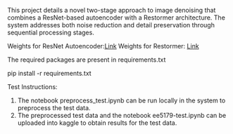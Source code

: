 This project details a novel two-stage approach to image denoising that combines a ResNet-based autoencoder with a Restormer architecture. The system addresses both noise reduction and detail preservation through sequential processing stages.

Weights for ResNet Autoencoder:[Link](https://drive.google.com/file/d/1Tl9l_TPK0kS-Dmlxy5nMG-oambSR2--y/view?usp=drive_link)
Weights for Restormer: [Link](https://drive.google.com/file/d/1ZURmMIBmZ2Uj-QZx2sStDAQ1E4x_jAUR/view?usp=drive_link)

The required packages are present in requirements.txt

pip install -r requirements.txt


Test Instructions:
1. The notebook preprocess_test.ipynb can be run locally in the system to preprocess the test data.
2. The preprocessed test data and the notebook ee5179-test.ipynb can be uploaded into kaggle to obtain results for the test data.
   
